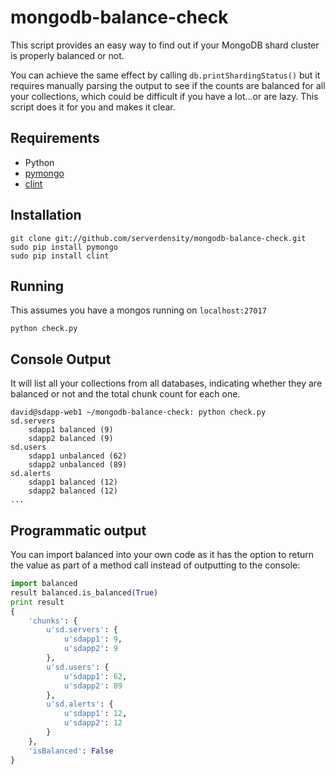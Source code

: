 mongodb-balance-check
=====================

This script provides an easy way to find out if your MongoDB shard cluster is properly balanced or not. 

You can achieve the same effect by calling `db.printShardingStatus()` but it requires manually parsing the output to see if the counts are balanced for all your collections, which could be difficult if you have a lot...or are lazy. This script does it for you and makes it clear.

Requirements
------------

* Python
* [pymongo](http://pypi.python.org/pypi/pymongo/)
* [clint](http://pypi.python.org/pypi/clint/)

Installation
------------
```
git clone git://github.com/serverdensity/mongodb-balance-check.git
sudo pip install pymongo
sudo pip install clint
```

Running
-------
This assumes you have a mongos running on `localhost:27017`

`python check.py`

Console Output
------
It will list all your collections from all databases, indicating whether they are balanced or not and the total chunk count for each one.

```
david@sdapp-web1 ~/mongodb-balance-check: python check.py 
sd.servers
    sdapp1 balanced (9)
    sdapp2 balanced (9)
sd.users
    sdapp1 unbalanced (62)
    sdapp2 unbalanced (89)
sd.alerts
    sdapp1 balanced (12)
    sdapp2 balanced (12)
...
```

Programmatic output
-------------------
You can import balanced into your own code as it has the option to return the value as part of a method call instead of outputting to the console:

```python
import balanced
result balanced.is_balanced(True)
print result
{
    'chunks': {
        u'sd.servers': {
            u'sdapp1': 9,
            u'sdapp2': 9
        },
        u'sd.users': {
            u'sdapp1': 62,
            u'sdapp2': 89
        },
        u'sd.alerts': {
            u'sdapp1': 12,
            u'sdapp2': 12
        }
    },
    'isBalanced': False
}
```